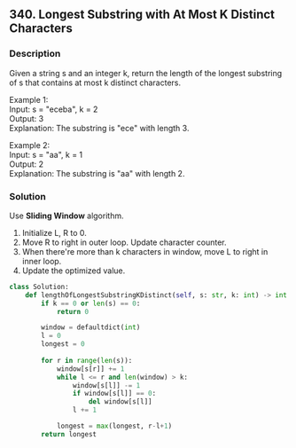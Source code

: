 ## 340. Longest Substring with At Most K Distinct Characters

### Description
Given a string s and an integer k, return the length of the longest substring of s that contains at most k distinct characters.

Example 1:  
Input: s = "eceba", k = 2  
Output: 3  
Explanation: The substring is "ece" with length 3.  

Example 2:  
Input: s = "aa", k = 1  
Output: 2  
Explanation: The substring is "aa" with length 2.  

### Solution

Use **Sliding Window** algorithm.

1. Initialize L, R to 0.
2. Move R to right in outer loop. Update character counter.
3. When there're more than k characters in window, move L to right in inner loop.
4. Update the optimized value.

```python
class Solution:
    def lengthOfLongestSubstringKDistinct(self, s: str, k: int) -> int:
        if k == 0 or len(s) == 0:
            return 0

        window = defaultdict(int)
        l = 0
        longest = 0
        
        for r in range(len(s)):
            window[s[r]] += 1
            while l <= r and len(window) > k:
                window[s[l]] -= 1
                if window[s[l]] == 0:
                    del window[s[l]]
                l += 1

            longest = max(longest, r-l+1)
        return longest
```
